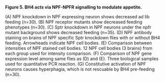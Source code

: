 **Figure 5. BH4 acts via NPF-NPFR signalling to modulate appetite.**

(A) NPF knockdown in NPF expressing neuron shows decreased ad lib feeding (n=30).
(B) NPF receptor mutants show decreased feeding phenotypes (n=30).
(C) Sptr knockdown in NPF neurons under the npfr mutant background shows decreased feeding (n=35).
(D) NPF antibody staining on brains of NPF specific Sptr knockdown flies with or without BH4 feeding. Arrowheads indicate NPF cell bodies.
(E) Comparison between intensities of NPF stained cell bodies. 12 NPF cell bodies (3 brains) from each group used for intensity comparison.
(F) Comparison of NPF gene expression level among same flies as (D) and (E). Three biological samples used for quantitative PCR reaction.
(G) Constitutive activation of NPF neurons causes hyperphagia, which is not rescuable by BH4 pre-feeding (n=30).